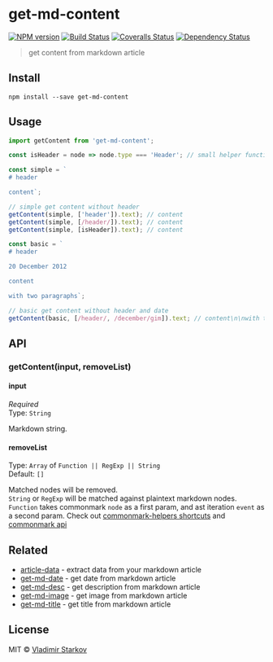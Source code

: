 # get-md-content

[![NPM version][npm-image]][npm-url]
[![Build Status][travis-image]][travis-url]
[![Coveralls Status][coveralls-image]][coveralls-url]
[![Dependency Status][depstat-image]][depstat-url]

> get content from markdown article

## Install

    npm install --save get-md-content

## Usage

```js
import getContent from 'get-md-content';

const isHeader = node => node.type === 'Header'; // small helper function

const simple = `
# header

content`;

// simple get content without header
getContent(simple, ['header']).text); // content
getContent(simple, [/header/]).text); // content
getContent(simple, [isHeader]).text); // content

const basic = `
# header

20 December 2012

content

with two paragraphs`;

// basic get content without header and date
getContent(basic, [/header/, /december/gim]).text; // content\n\nwith two paragraphs
```

## API

### getContent(input, removeList)

#### input

*Required*  
Type: `String`

Markdown string.

#### removeList

Type: `Array` of `Function || RegExp || String`  
Default: `[]`

Matched nodes will be removed.  
`String` or `RegExp` will be matched against plaintext markdown nodes.  
`Function` takes commonmark `node` as a first param, and ast iteration `event` as a second param. Check out [commonmark-helpers shortcuts](https://www.npmjs.com/package/commonmark-helpers#bunch-of-shortcut-helpers) and [commonmark api](https://github.com/jgm/commonmark.js#usage)

## Related

* [article-data][article-data] - extract data from your markdown article
* [get-md-date][get-md-date] - get date from markdown article
* [get-md-desc][get-md-desc] - get description from markdown article
* [get-md-image][get-md-image] - get image from markdown article
* [get-md-title][get-md-title] - get title from markdown article

## License

MIT © [Vladimir Starkov](https://iamstarkov.com)

[npm-url]: https://npmjs.org/package/get-md-content
[npm-image]: https://img.shields.io/npm/v/get-md-content.svg?style=flat-square

[travis-url]: https://travis-ci.org/iamstarkov/get-md-content
[travis-image]: https://img.shields.io/travis/iamstarkov/get-md-content.svg?style=flat-square

[coveralls-url]: https://coveralls.io/r/iamstarkov/get-md-content
[coveralls-image]: https://img.shields.io/coveralls/iamstarkov/get-md-content.svg?style=flat-square

[depstat-url]: https://david-dm.org/iamstarkov/get-md-content
[depstat-image]: https://david-dm.org/iamstarkov/get-md-content.svg?style=flat-square

[article-data]: https://github.com/iamstarkov/article-data
[get-md-date]: https://github.com/iamstarkov/get-md-date
[get-md-desc]: https://github.com/iamstarkov/get-md-desc
[get-md-image]: https://github.com/iamstarkov/get-md-image
[get-md-title]: https://github.com/iamstarkov/get-md-title
